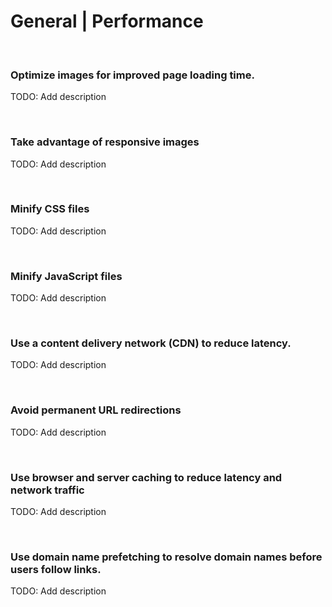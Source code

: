 # General | Performance
<br>


### Optimize images for improved page loading time.

TODO: Add description

<br>


### Take advantage of responsive images


TODO: Add description

<br>


### Minify CSS files


TODO: Add description

<br>


### Minify JavaScript files


TODO: Add description

<br>


### Use a content delivery network (CDN) to reduce latency.

TODO: Add description

<br>


### Avoid permanent URL redirections

TODO: Add description

<br>


### Use browser and server caching to reduce latency and network traffic

TODO: Add description

<br>


### Use domain name prefetching to resolve domain names before users follow links.

TODO: Add description

<br>


